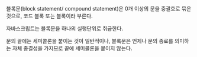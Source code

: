 블록문(block statement/ compound statement)은 0개 이상의 문을 중괄호로 묶은 것으로, 코드 블록 또는 블록이라 부른다.

자바스크립트는 블록문을 하나의 실행단위로 취급한다.

문의 끝에는 세미콜론을 붙이는 것이 일반적이나, 블록문은 언제나 문의 종료를 의미하는 자체 종결성을 가지므로 끝에 세미콜론을 붙이지 않는다.
